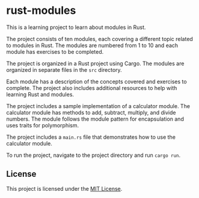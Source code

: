 # rust-modules

This is a learning project to learn about modules in Rust. 

The project consists of ten modules, each covering a different topic related to modules in Rust. The modules are numbered from 1 to 10 and each module has exercises to be completed.

The project is organized in a Rust project using Cargo. The modules are organized in separate files in the `src` directory.

Each module has a description of the concepts covered and exercises to complete. The project also includes additional resources to help with learning Rust and modules.

The project includes a sample implementation of a calculator module. The calculator module has methods to add, subtract, multiply, and divide numbers. The module follows the module pattern for encapsulation and uses traits for polymorphism.

The project includes a `main.rs` file that demonstrates how to use the calculator module.

To run the project, navigate to the project directory and run `cargo run`.

## License

This project is licensed under the [MIT License](LICENSE).
